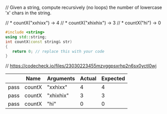 // Given a string, compute recursively (no loops) the number of lowercase 'x' chars in the string.

// * countX("xxhixx") → 4
// * countX("xhixhix") → 3
// * countX("hi") → 0

```cpp
#include <string>
using std::string;
int countX(const string& str)
{
   return 0; // replace this with your code
}
```

// https://codecheck.io/files/23030223455mzvggpsxrhp2n6sx0yctl0wj

| |Name|Arguments|Actual|Expected|
|---|---|---|---|---|
|pass|countX|"xxhixx"|4|4|
|pass|countX|"xhixhix"|3|3|
|pass|countX|"hi"|0|0|
